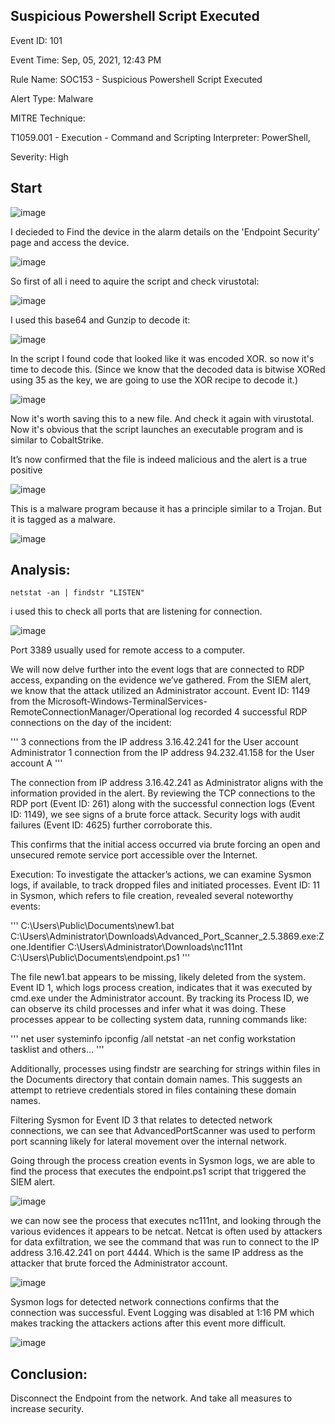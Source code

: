 ## Suspicious Powershell Script Executed

Event ID: 101

Event Time: Sep, 05, 2021, 12:43 PM

Rule Name: SOC153 - Suspicious Powershell Script Executed

Alert Type: Malware

MITRE Technique:

T1059.001 - Execution - Command and Scripting Interpreter: PowerShell,

Severity: High

## Start

![image](https://github.com/user-attachments/assets/fecf82c2-d69c-4928-9d28-f7488947f8d7)

I decieded to Find the device in the alarm details on the 'Endpoint Security' page and access the device.

![image](https://github.com/user-attachments/assets/0793e618-2c2d-4e96-8011-3e15def43978)

So first of all i need to aquire the script and check virustotal:

![image](https://github.com/user-attachments/assets/22c69d82-e48e-4043-a2bc-5d181dbe7795)

I used this base64 and Gunzip to decode it:

![image](https://github.com/user-attachments/assets/b016b467-1f67-4dcb-816d-d72762b98a07)

In the script I found code that looked like it was encoded XOR. so now it's time to decode this. 
(Since we know that the decoded data is bitwise XORed using 35 as the key, we are going to use the XOR recipe to decode it.)

![image](https://github.com/user-attachments/assets/40e08567-a5bf-47a2-a1b4-c3587cf2687d)

Now it's worth saving this to a new file. And check it again with virustotal. Now it's obvious that the script launches an executable program and is similar to CobaltStrike.

It’s now confirmed that the file is indeed malicious and the alert is a true positive

![image](https://github.com/user-attachments/assets/20749713-f02a-43e6-9c0c-519e6d56f1d4)

This is a malware program because it has a principle similar to a Trojan. But it is tagged as a malware.

![image](https://github.com/user-attachments/assets/f12429c1-f89a-47fd-a5af-a190cb245a48)

## Analysis:

`netstat -an | findstr "LISTEN"`

i used this to check all ports that are listening for connection.

![image](https://github.com/user-attachments/assets/e7887485-20d2-46e6-ad28-5b6589505731)

Port 3389 usually used for remote access to a computer.

We will now delve further into the event logs that are connected to RDP access, expanding on the evidence we’ve gathered. From the SIEM alert, we know that the attack utilized an Administrator account. Event ID: 1149 from the Microsoft-Windows-TerminalServices-RemoteConnectionManager/Operational log recorded 4 successful RDP connections on the day of the incident:

'''
3 connections from the IP address 3.16.42.241 for the User account Administrator
1 connection from the IP address 94.232.41.158 for the User account A
'''

The connection from IP address 3.16.42.241 as Administrator aligns with the information provided in the alert. By reviewing the TCP connections to the RDP port (Event ID: 261) along with the successful connection logs (Event ID: 1149), we see signs of a brute force attack. Security logs with audit failures (Event ID: 4625) further corroborate this.

This confirms that the initial access occurred via brute forcing an open and unsecured remote service port accessible over the Internet.

Execution: To investigate the attacker’s actions, we can examine Sysmon logs, if available, to track dropped files and initiated processes. Event ID: 11 in Sysmon, which refers to file creation, revealed several noteworthy events:

'''
C:\Users\Public\Documents\new1.bat
C:\Users\Administrator\Downloads\Advanced_Port_Scanner_2.5.3869.exe:Zone.Identifier
C:\Users\Administrator\Downloads\nc111nt
C:\Users\Public\Documents\endpoint.ps1
'''

The file new1.bat appears to be missing, likely deleted from the system. Event ID 1, which logs process creation, indicates that it was executed by cmd.exe under the Administrator account. By tracking its Process ID, we can observe its child processes and infer what it was doing. These processes appear to be collecting system data, running commands like:

'''
net user
systeminfo
ipconfig /all
netstat -an
net config workstation
tasklist
and others...
'''

Additionally, processes using findstr are searching for strings within files in the Documents directory that contain domain names. This suggests an attempt to retrieve credentials stored in files containing these domain names.

Filtering Sysmon for Event ID 3 that relates to detected network connections, we can see that AdvancedPortScanner was used to perform port scanning likely for lateral movement over the internal network.

Going through the process creation events in Sysmon logs, we are able to find the process that executes the endpoint.ps1 script that triggered the SIEM alert.

![image](https://github.com/user-attachments/assets/170ec610-cb88-4022-a8c0-9bbe45383d66)

we can now see the process that executes nc111nt, and looking through the various evidences it appears to be netcat. Netcat is often used by attackers for data exfiltration, we see the command that was run to connect to the IP address 3.16.42.241 on port 4444. Which is the same IP address as the attacker that brute forced the Administrator account.

![image](https://github.com/user-attachments/assets/44b630be-7920-4bc9-9e1a-0efe359bfe46)

Sysmon logs for detected network connections confirms that the connection was successful.
Event Logging was disabled at 1:16 PM which makes tracking the attackers actions after this event more difficult.

![image](https://github.com/user-attachments/assets/a79594c0-8e7f-47e9-8e59-52a18057ff08)

## Conclusion:

Disconnect the Endpoint from the network. And take all measures to increase security.
